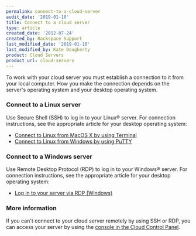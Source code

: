 ```yaml
---
permalink: connect-to-a-cloud-server
audit_date: '2019-01-10'
title: Connect to a cloud server
type: article
created_date: '2012-07-24'
created_by: Rackspace Support
last_modified_date: '2019-01-10'
last_modified_by: Kate Dougherty
product: Cloud Servers
product_url: cloud-servers
---
```


To work with your cloud server you must establish a connection to it
from your local computer. How you make the connection depends on the
server's operating system and your desktop operating system.

### Connect to a Linux server

Use Secure Shell (SSH) to log in to your Linux&reg; server. For connection
instructions, see the appropriate article for your desktop operating
system:

-   [Connect to Linux from MacOS X by using
    Terminal](/support/how-to/connecting-to-linux-from-mac-os-x-by-using-terminal)
-   [Connect to Linux from Windows by using
    PuTTY](/support/how-to/connecting-to-linux-from-windows-by-using-putty)

### Connect to a Windows server

Use Remote Desktop Protocol (RDP) to log in to your Windows&reg; server. For
connection instructions, see the appropriate article for your desktop
operating system:

-   [Log in to your server via RDP
    (Windows)](/support/how-to/log-in-to-your-server-via-rdp-windows)

### More information

If you can't connect to your cloud server remotely by using SSH or RDP, you can
access your server by using the [console in the Cloud Control
Panel](/support/how-to/start-a-console-session).
